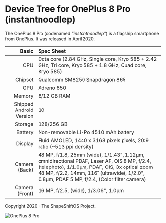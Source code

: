# Device Tree for OnePlus 8 Pro (instantnoodlep)

The OnePlus 8 Pro (codenamed _"instantnoodlep"_) is a flagship smartphone from OnePlus.
It was released in April 2020.

| Basic                   | Spec Sheet                                                                                                                     |
| -----------------------:|:------------------------------------------------------------------------------------------------------------------------------ |
| CPU                     | Octa core (2.84 GHz, Single core, Kryo 585 + 2.42 GHz, Tri core, Kryo 585 + 1.8 GHz, Quad core, Kryo 585)                                                                |
| Chipset                 | Qualcomm SM8250 Snapdragon 865                                                                                                 |
| GPU                     | Adreno 650                                                                                                                     |
| Memory                  | 8/12 GB RAM                                                                                                                     |
| Shipped Android Version | 10                                                                                                                              |
| Storage                 | 128/256 GB                                                                                                                  |
| Battery                 | Non-removable Li-Po 4510 mAh battery                                                                                           |
| Display                 | Fluid AMOLED, 1440 x 3168 pixels pixels, 20:9 ratio (~513 ppi density)                                                                |
| Camera (Back)           | 48 MP, f/1.8, 25mm (wide), 1/1.43", 1.12µm, omnidirectional PDAF, Laser AF, OIS 8 MP, f/2.4, (telephoto), 1/1.0µm, PDAF, OIS, 3x optical zoom 48 MP, f/2.2, 14mm, 116˚ (ultrawide), 1/2.0", 0.8µm, PDAF 5 MP, f/2.4, (Color filter camera) |
| Camera (Front)          | 16 MP, f/2.5, (wide), 1/3.06", 1.0µm                                                                    |

Copyright 2020 - The ShapeShiftOS Project.

![OnePlus 8 Pro](https://fdn2.gsmarena.com/vv/pics/oneplus/oneplus-8-pro-1.jpg "OnePlus 8 Pro")
